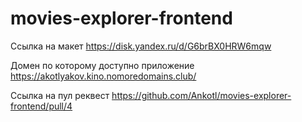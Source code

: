 # movies-explorer-frontend



Ссылка на макет https://disk.yandex.ru/d/G6brBX0HRW6mqw


Домен по которому доступно приложение  https://akotlyakov.kino.nomoredomains.club/


Ссылка на пул реквест https://github.com/Ankotl/movies-explorer-frontend/pull/4